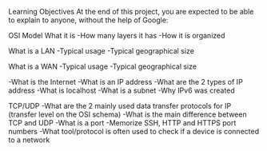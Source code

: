 Learning Objectives
At the end of this project, you are expected to be able to explain to anyone, without the help of Google:

OSI Model
What it is
-How many layers it has
-How it is organized

What is a LAN
-Typical usage
-Typical geographical size

What is a WAN
-Typical usage
-Typical geographical size

-What is the Internet
-What is an IP address
-What are the 2 types of IP address
-What is localhost
-What is a subnet
-Why IPv6 was created

TCP/UDP
-What are the 2 mainly used data transfer protocols for IP (transfer level on the OSI schema)
-What is the main difference between TCP and UDP
-What is a port
-Memorize SSH, HTTP and HTTPS port numbers
-What tool/protocol is often used to check if a device is connected to a network
